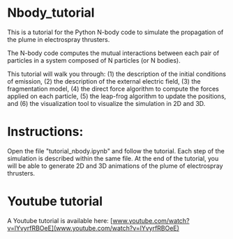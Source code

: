 # Nbody_tutorial

This is a tutorial for the Python N-body code to simulate the propagation of the plume in electrospray thrusters.

The N-body code computes the mutual interactions between each pair of particles in a system composed of N particles (or N bodies).

This tutorial will walk you through: (1) the description of the initial conditions of emission, (2) the description of the external electric field, (3) the fragmentation model, (4) the direct force algorithm to compute the forces applied on each particle, (5) the leap-frog algorithm to update the positions, and (6) the visualization tool to visualize the simulation in 2D and 3D.


# Instructions:

Open the file "tutorial_nbody.ipynb" and follow the tutorial. Each step of the simulation is described within the same file.
At the end of the tutorial, you will be able to generate 2D and 3D animations of the plume of electrospray thrusters.

# Youtube tutorial

A Youtube tutorial is available here: [www.youtube.com/watch?v=lYvyrfRBOeE](www.youtube.com/watch?v=lYvyrfRBOeE)

